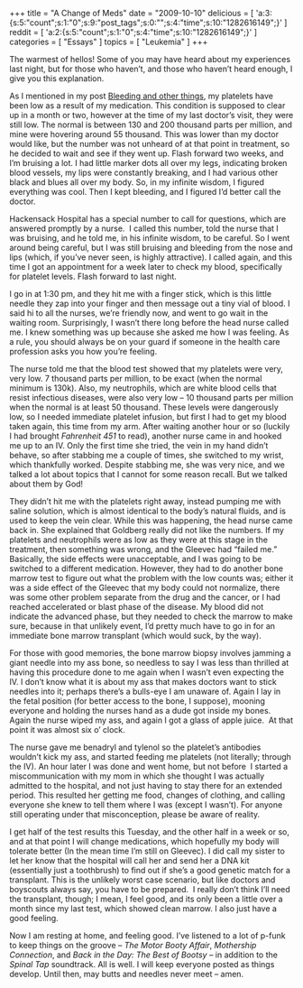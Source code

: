 +++
title = "A Change of Meds"
date = "2009-10-10"
delicious = [ 'a:3:{s:5:"count";s:1:"0";s:9:"post_tags";s:0:"";s:4:"time";s:10:"1282616149";}' ]
reddit = [ 'a:2:{s:5:"count";s:1:"0";s:4:"time";s:10:"1282616149";}' ]
categories = [ "Essays" ]
topics = [ "Leukemia" ]
+++

The warmest of hellos! Some of you may have heard about my experiences last night, but for those who haven&#8217;t, and those who haven&#8217;t heard enough, I give you this explanation.

<!--more-->

As I mentioned in my post [Bleeding and other things](/article/bleeding-and-other-things), my platelets have been low as a result of my medication. This condition is supposed to clear up in a month or two, however at the time of my last doctor&#8217;s visit, they were still low. The normal is between 130 and 200 thousand parts per million, and mine were hovering around 55 thousand. This was lower than my doctor would like, but the number was not unheard of at that point in treatment, so he decided to wait and see if they went up. Flash forward two weeks, and I&#8217;m bruising a lot. I had little marker dots all over my legs, indicating broken blood vessels, my lips were constantly breaking, and I had various other black and blues all over my body. So, in my infinite wisdom, I figured everything was cool. Then I kept bleeding, and I figured I&#8217;d better call the doctor.

Hackensack Hospital has a special number to call for questions, which are answered promptly by a nurse.  I called this number, told the nurse that I was bruising, and he told me, in his infinite wisdom, to be careful. So I went around being careful, but I was still bruising and bleeding from the nose and lips (which, if you&#8217;ve never seen, is highly attractive). I called again, and this time I got an appointment for a week later to check my blood, specifically for platelet levels. Flash forward to last night.

I go in at 1:30 pm, and they hit me with a finger stick, which is this little needle they zap into your finger and then message out a tiny vial of blood. I said hi to all the nurses, we&#8217;re friendly now, and went to go wait in the waiting room. Surprisingly, I wasn&#8217;t there long before the head nurse called me. I knew something was up because she asked me how I was feeling. As a rule, you should always be on your guard if someone in the health care profession asks you how you&#8217;re feeling.

The nurse told me that the blood test showed that my platelets were very, very low. 7 thousand parts per million, to be exact (when the normal minimum is 130k). Also, my neutrophils, which are white blood cells that resist infectious diseases, were also very low &#8211; 10 thousand parts per million when the normal is at least 50 thousand. These levels were dangerously low, so I needed immediate platelet infusion, but first I had to get my blood taken again, this time from my arm. After waiting another hour or so (luckily I had brought _Fahrenheit 451_ to read), another nurse came in and hooked me up to an IV. Only the first time she tried, the vein in my hand didn&#8217;t behave, so after stabbing me a couple of times, she switched to my wrist, which thankfully worked. Despite stabbing me, she was very nice, and we talked a lot about topics that I cannot for some reason recall. But we talked about them by God!

They didn&#8217;t hit me with the platelets right away, instead pumping me with saline solution, which is almost identical to the body&#8217;s natural fluids, and is used to keep the vein clear. While this was happening, the head nurse came back in. She explained that Goldberg really did not like the numbers. If my platelets and neutrophils were as low as they were at this stage in the treatment, then something was wrong, and the Gleevec had &#8220;failed me.&#8221; Basically, the side effects were unacceptable, and I was going to be switched to a different medication. However, they had to do another bone marrow test to figure out what the problem with the low counts was; either it was a side effect of the Gleevec that my body could not normalize, there was some other problem separate from the drug and the cancer, or I had reached accelerated or blast phase of the disease. My blood did not indicate the advanced phase, but they needed to check the marrow to make sure, because in that unlikely event, I&#8217;d pretty much have to go in for an immediate bone marrow transplant (which would suck, by the way).

For those with good memories, the bone marrow biopsy involves jamming a giant needle into my ass bone, so needless to say I was less than thrilled at having this procedure done to me again when I wasn&#8217;t even expecting the IV. I don&#8217;t know what it is about my ass that makes doctors want to stick needles into it; perhaps there&#8217;s a bulls-eye I am unaware of. Again I lay in the fetal position (for better access to the bone, I suppose), mooning everyone and holding the nurses hand as a dude got inside my bones. Again the nurse wiped my ass, and again I got a glass of apple juice.  At that point it was almost six o&#8217; clock.

The nurse gave me benadryl and tylenol so the platelet&#8217;s antibodies wouldn&#8217;t kick my ass, and started feeding me platelets (not literally; through the IV). An hour later I was done and went home, but not before  I started a miscommunication with my mom in which she thought I was actually admitted to the hospital, and not just having to stay there for an extended period. This resulted her getting me food, changes of clothing, and calling everyone she knew to tell them where I was (except I wasn&#8217;t). For anyone still operating under that misconception, please be aware of reality.

I get half of the test results this Tuesday, and the other half in a week or so, and at that point I will change medications, which hopefully my body will tolerate better (In the mean time I&#8217;m still on Gleevec). I did call my sister to let her know that the hospital will call her and send her a DNA kit (essentially just a toothbrush) to find out if she&#8217;s a good genetic match for a transplant. This is the unlikely worst case scenario, but like doctors and boyscouts always say, you have to be prepared.  I really don&#8217;t think I&#8217;ll need the transplant, though; I mean, I feel good, and its only been a little over a month since my last test, which showed clean marrow. I also just have a good feeling.

Now I am resting at home, and feeling good. I&#8217;ve listened to a lot of p-funk to keep things on the groove &#8211; _The Motor Booty Affair_, _Mothership Connection_, and _Back in the Day: The Best of Bootsy_ &#8211; in addition to the _Spinal Tap_ soundtrack. All is well. I will keep everyone posted as things develop. Until then, may butts and needles never meet &#8211; amen.

